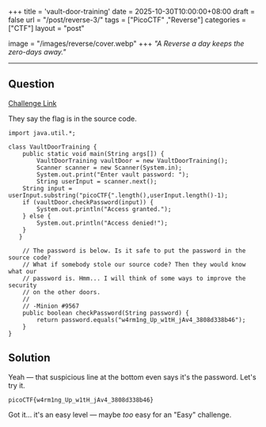 +++
title = 'vault-door-training'
date = 2025-10-30T10:00:00+08:00
draft = false
url = "/post/reverse-3/"
tags = ["PicoCTF" ,"Reverse"]
categories = ["CTF"]
layout = "post"

image = "/images/reverse/cover.webp"
+++
*"A Reverse a day keeps the zero-days away."*
<!--more-->
---  

## Question
[Challenge Link](https://play.picoctf.org/practice/challenge/7?category=3&page=1)  

They say the flag is in the source code.

```
import java.util.*;

class VaultDoorTraining {
    public static void main(String args[]) {
        VaultDoorTraining vaultDoor = new VaultDoorTraining();
        Scanner scanner = new Scanner(System.in); 
        System.out.print("Enter vault password: ");
        String userInput = scanner.next();
	String input = userInput.substring("picoCTF{".length(),userInput.length()-1);
	if (vaultDoor.checkPassword(input)) {
	    System.out.println("Access granted.");
	} else {
	    System.out.println("Access denied!");
	}
   }

    // The password is below. Is it safe to put the password in the source code?
    // What if somebody stole our source code? Then they would know what our
    // password is. Hmm... I will think of some ways to improve the security
    // on the other doors.
    //
    // -Minion #9567
    public boolean checkPassword(String password) {
        return password.equals("w4rm1ng_Up_w1tH_jAv4_3808d338b46");
    }
}
```

## Solution
Yeah — that suspicious line at the bottom even says it's the password. Let's try it. 
```
picoCTF{w4rm1ng_Up_w1tH_jAv4_3808d338b46}
```

Got it... it's an easy level — maybe *too* easy for an "Easy" challenge.



